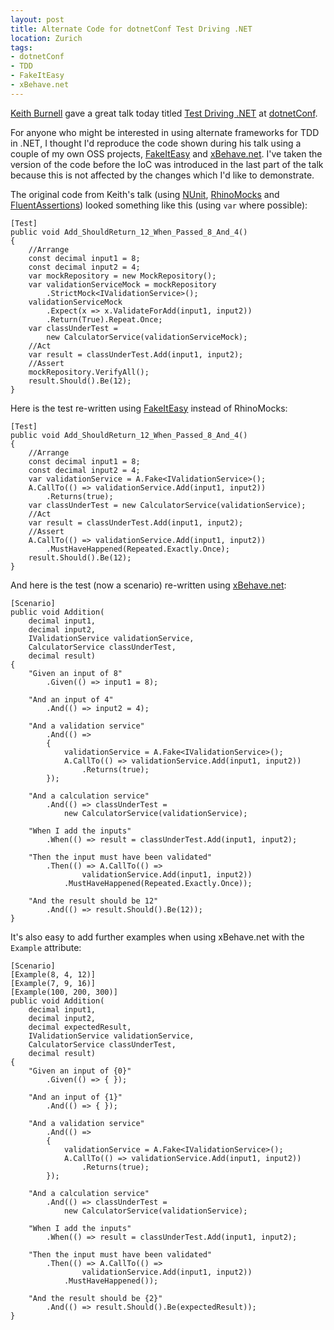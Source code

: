 ```yaml
---
layout: post
title: Alternate Code for dotnetConf Test Driving .NET
location: Zurich
tags:
- dotnetConf
- TDD
- FakeItEasy
- xBehave.net
---
```


[Keith Burnell](http://www.dotnetdevdude.com/) gave a great talk today titled [Test Driving .NET](http://www.youtube.com/watch?v=_m41mTIPLIE&feature=c4-feed-u) at [dotnetConf](http://live.dotnetconf.net/).

For anyone who might be interested in using alternate frameworks for TDD in .NET, I thought I'd reproduce the code shown during his talk using a couple of my own OSS projects, [FakeItEasy](https://github.com/FakeItEasy/FakeItEasy) and [xBehave.net](https://github.com/xbehave/xbehave.net). I've taken the version of the code before the IoC was introduced in the last part of the talk because this is not affected by the changes which I'd like to demonstrate.

<!--excerpt-->

The original code from Keith's talk (using [NUnit](http://www.nunit.org/), [RhinoMocks](http://hibernatingrhinos.com/oss/rhino-mocks) and [FluentAssertions](https://fluentassertions.codeplex.com/)) looked something like this (using `var` where possible):

	[Test]
	public void Add_ShouldReturn_12_When_Passed_8_And_4()
	{
		//Arrange
		const decimal input1 = 8;
		const decimal input2 = 4;
		var mockRepository = new MockRepository();
		var validationServiceMock = mockRepository
			.StrictMock<IValidationService>();
		validationServiceMock
			.Expect(x => x.ValidateForAdd(input1, input2))
 			.Return(True).Repeat.Once;
		var classUnderTest =
			new CalculatorService(validationServiceMock);
		//Act
		var result = classUnderTest.Add(input1, input2);
		//Assert
		mockRepository.VerifyAll();
		result.Should().Be(12);
	}

Here is the test re-written using [FakeItEasy](https://github.com/FakeItEasy/FakeItEasy) instead of RhinoMocks:
	
	[Test]
	public void Add_ShouldReturn_12_When_Passed_8_And_4()
	{
		//Arrange
		const decimal input1 = 8;
		const decimal input2 = 4;
		var validationService = A.Fake<IValidationService>();
		A.CallTo(() => validationService.Add(input1, input2))
 			.Returns(true);
		var classUnderTest = new CalculatorService(validationService);
		//Act
		var result = classUnderTest.Add(input1, input2);
		//Assert
		A.CallTo(() => validationService.Add(input1, input2))
 			.MustHaveHappened(Repeated.Exactly.Once);
		result.Should().Be(12);
	}

And here is the test (now a scenario) re-written using [xBehave.net](https://github.com/xbehave/xbehave.net):

	[Scenario]
	public void Addition(
		decimal input1,
		decimal input2,
		IValidationService validationService,
		CalculatorService classUnderTest,
		decimal result)
	{
		"Given an input of 8"
			.Given(() => input1 = 8);

		"And an input of 4"
			.And(() => input2 = 4);

		"And a validation service"
			.And(() =>
			{
				validationService = A.Fake<IValidationService>();
				A.CallTo(() => validationService.Add(input1, input2))
 					.Returns(true);
			});

		"And a calculation service"
			.And(() => classUnderTest =
 				new CalculatorService(validationService);
		
		"When I add the inputs"
			.When(() => result = classUnderTest.Add(input1, input2);
		
		"Then the input must have been validated"
			.Then(() => A.CallTo(() =>
 					validationService.Add(input1, input2))
				.MustHaveHappened(Repeated.Exactly.Once));
 		
		"And the result should be 12"
			.And(() => result.Should().Be(12));
	}

It's also easy to add further examples when using xBehave.net with the `Example` attribute:

	[Scenario]
	[Example(8, 4, 12)]
	[Example(7, 9, 16)]
	[Example(100, 200, 300)]
	public void Addition(
		decimal input1,
		decimal input2,
		decimal expectedResult,
		IValidationService validationService,
		CalculatorService classUnderTest,
		decimal result)
	{
		"Given an input of {0}"
			.Given(() => { });

		"And an input of {1}"
			.And(() => { });

		"And a validation service"
			.And(() =>
			{
				validationService = A.Fake<IValidationService>();
				A.CallTo(() => validationService.Add(input1, input2))
 					.Returns(true);
			});

		"And a calculation service"
			.And(() => classUnderTest =
 				new CalculatorService(validationService);
		
		"When I add the inputs"
			.When(() => result = classUnderTest.Add(input1, input2);
		
		"Then the input must have been validated"
			.Then(() => A.CallTo(() =>
 					validationService.Add(input1, input2))
 				.MustHaveHappened());
 		
		"And the result should be {2}"
			.And(() => result.Should().Be(expectedResult));
	}
